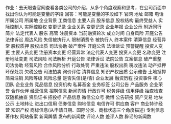作业：去天眼查官网查看各类公司的介绍，从多个角度观察和思考，在公司页面中找出你认为可能是变量的字段
回答：可能是变量的字段如下
官网
地址
邮箱
电话
所属公司
所属地
企业背景
  工商信息
  主要人员
  股东信息
  股权结构
  最终受益人
  实际控制人
  实际控股权
  变更记录
  企业关系
变更记录
企业年报
企业公示
附近同行
简介
法定代表人
股东
高管
注册资本
当前融资轮次
成立时间
自身风险
  开庭公告
  法律诉讼
周边风险
  失信被执行人
  限制消费令
  被执行人
  终本案件
  清算信息
  经营异常
  股权质押
  股权出质
  司法协助
  破产案件
  开庭公告
  法律诉讼
预警提醒
  投资人变更
  主要人员变更
  注册资本变更
  经营异常
  法定代表人变更
  投资人变更
  名称变更
  注册地址变更
司法风险
  司法解析
  开庭公告
  法律诉讼
  法院公告
  立案信息
  破产重整
  司法协助
经营风险
  合作风险分析
  行政处罚
  严重违法
  股权出质
  税收违法
  动产抵押
  环保处罚
  欠税公告
  司法拍卖
  询价评估
  清算信息
  知识产权出质
  公示催告
  土地抵押
  简易注销
风险等级
风险总量
是否失信(是/否)
企业发展
  融资历程
  投资事件
  核心团队
  企业业务
  竞品信息
  投资机构
  私募基金
业务标签
公司公告
产品服务
企业荣誉
合作伙伴
经营信息
  招聘信息
  新闻舆情
  行政许可
  税务评级
  信用评级
  抽查检查
  双随机抽查
  资质证书
  招投标
  产品信息
  微信公众号
  微博
  公告研报
  资产交易
  地块公示
  土地转让
  进出口信用
  债券信息
  购地信息
  电信许可
  供应商
  客户
  商业特许经营
知识产权
  商标信息(从申请日期、国际分类、商标状态三个角度描述)
  专利信息
  著作权
  网站备案
新闻舆情
  发布的新闻数
  评论人数
  差评人数
  辟谣的新闻数
